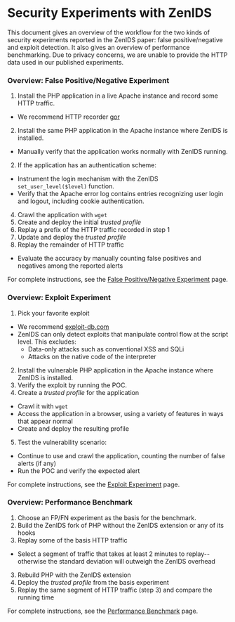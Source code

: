 
# Security Experiments with ZenIDS 

This document gives an overview of the workflow for the two kinds of security experiments reported in the ZenIDS paper:
false positive/negative and exploit detection. It also gives an overview of performance benchmarking.
Due to privacy concerns, we are unable to provide the HTTP data used in our published experiments.

### Overview: False Positive/Negative Experiment

1. Install the PHP application in a live Apache instance and record some HTTP traffic.
  * We recommend HTTP recorder [gor](https://github.com/buger/gor)
2. Install the same PHP application in the Apache instance where ZenIDS is installed.
  * Manually verify that the application works normally with ZenIDS running.
2. If the application has an authentication scheme:
  * Instrument the login mechanism with the ZenIDS `set_user_level($level)` function.
  * Verify that the Apache error log contains entries recognizing user login and logout, including cookie authentication.
4. Crawl the application with `wget`
4. Create and deploy the initial *trusted profile* 
5. Replay a prefix of the HTTP traffic recorded in step 1
6. Update and deploy the *trusted profile*
7. Replay the remainder of HTTP traffic
  * Evaluate the accuracy by manually counting false positives and negatives among the reported alerts

For complete instructions, see the 
[False Positive/Negative Experiment](https://github.com/uci-plrg/zen-ids/blob/interp-opt/doc/experiments/ACCURACY.md) page.

### Overview: Exploit Experiment

1. Pick your favorite exploit
  * We recommend [exploit-db.com](http://exploit-db.com)
  * ZenIDS can only detect exploits that manipulate control flow at the script level. This excludes:
    * Data-only attacks such as conventional XSS and SQLi
    * Attacks on the native code of the interpreter
2. Install the vulnerable PHP application in the Apache instance where ZenIDS is installed.
3. Verify the exploit by running the POC.
4. Create a *trusted profile* for the application
  * Crawl it with `wget`
  * Access the application in a browser, using a variety of features in ways that appear normal
  * Create and deploy the resulting profile
5. Test the vulnerability scenario:
  * Continue to use and crawl the application, counting the number of false alerts (if any)
  * Run the POC and verify the expected alert

For complete instructions, see the 
[Exploit Experiment](https://github.com/uci-plrg/zen-ids/blob/interp-opt/doc/experiments/EXPLOIT.md) page.

### Overview: Performance Benchmark

1. Choose an FP/FN experiment as the basis for the benchmark. 
2. Build the ZenIDS fork of PHP without the ZenIDS extension or any of its hooks
2. Replay some of the basis HTTP traffic
  * Select a segment of traffic that takes at least 2 minutes to replay--otherwise the standard deviation will outweigh the ZenIDS overhead
3. Rebuild PHP with the ZenIDS extension
4. Deploy the *trusted profile* from the basis experiment 
5. Replay the same segment of HTTP traffic (step 3) and compare the running time

For complete instructions, see the 
[Performance Benchmark](https://github.com/uci-plrg/zen-ids/blob/interp-opt/doc/experiments/PERFORMANCE.md) page.
